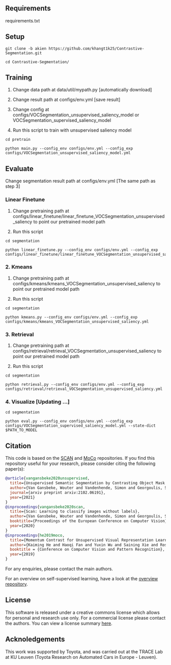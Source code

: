 

## Requirements
requirements.txt
## Setup
```
git clone -b akien https://github.com/khangt1k25/Contrastive-Segmentation.git

cd Contrastive-Segmentation/
```
## Training

1. Change data path at data/util/mypath.py [automatically download]

2. Change result path at configs/env.yml [save result]

3. Change config at configs/VOCSegmentation_unsupervised_saliency_model or VOCSegmentation_supervised_saliency_model

4. Run this script to train with unsupervised saliency model

```shell
cd pretrain

python main.py --config_env configs/env.yml --config_exp configs/VOCSegmentation_unsupervised_saliency_model.yml 
```
## Evaluate
Change segmentation result path at configs/env.yml [The same path as step 3]

### Linear Finetune
  
1. Change pretraining path at configs/linear_finetune/linear_finetune_VOCSegmentation_unsupervised_saliency to point our pretrained model path

2. Run this script

```shell
cd segmentation

python linear_finetune.py --config_env configs/env.yml --config_exp configs/linear_finetune/linear_finetune_VOCSegmentation_unsupervised_saliency.yml
```

### 2. Kmeans

1. Change pretraining path at configs/kmeans/kmeans_VOCSegmentation_unsupervised_saliency to point our pretrained model path 

2. Run this script
```shell
cd segmentation

python kmeans.py --config_env configs/env.yml --config_exp configs/kmeans/kmeans_VOCSegmentation_unsupervised_saliency.yml
```

### 3. Retrieval


1. Change pretraining path at configs/retrieval/retrieval_VOCSegmentation_unsupervised_saliency to point our pretrained model path 

2. Run this script
```shell
cd segmentation

python retrieval.py --config_env configs/env.yml --config_exp configs/retrieval/retrieval_VOCSegmentation_unsupervised_saliency.yml
```

### 4. Visualize [Updating ...]

```shell
cd segmentation

python eval.py --config_env configs/env.yml --config_exp configs/VOCSegmentation_supervised_saliency_model.yml --state-dict $PATH_TO_MODEL
```


## Citation
This code is based on the [SCAN](https://github.com/wvangansbeke/Unsupervised-Classification) and [MoCo](https://github.com/facebookresearch/moco) repositories.
If you find this repository useful for your research, please consider citing the following paper(s):

```bibtex
@article{vangansbeke2020unsupervised,
  title={Unsupervised Semantic Segmentation by Contrasting Object Mask Proposals},
  author={Van Gansbeke, Wouter and Vandenhende, Simon and Georgoulis, Stamatios and Van Gool, Luc},
  journal={arxiv preprint arxiv:2102.06191},
  year={2021}
}
@inproceedings{vangansbeke2020scan,
  title={Scan: Learning to classify images without labels},
  author={Van Gansbeke, Wouter and Vandenhende, Simon and Georgoulis, Stamatios and Proesmans, Marc and Van Gool, Luc},
  booktitle={Proceedings of the European Conference on Computer Vision},
  year={2020}
}
@inproceedings{he2019moco,
  title={Momentum Contrast for Unsupervised Visual Representation Learning},
  author={Kaiming He and Haoqi Fan and Yuxin Wu and Saining Xie and Ross Girshick},
  booktitle = {Conference on Computer Vision and Pattern Recognition},
  year={2019}
}
```
For any enquiries, please contact the main authors.

For an overview on self-supervised learning, have a look at the [overview repository](https://github.com/wvangansbeke/Self-Supervised-Learning-Overview).

## License

This software is released under a creative commons license which allows for personal and research use only. For a commercial license please contact the authors. You can view a license summary [here](http://creativecommons.org/licenses/by-nc/4.0/).

## Acknoledgements
This work was supported by Toyota, and was carried out at the TRACE Lab at KU Leuven (Toyota Research on Automated Cars in Europe - Leuven).
